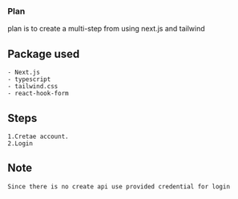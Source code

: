 ### Plan

plan is to create a multi-step from using next.js and tailwind

## Package used

```
- Next.js
- typescript
- tailwind.css
- react-hook-form
```

## Steps

    1.Cretae account.
    2.Login

## Note

    Since there is no create api use provided credential for login
